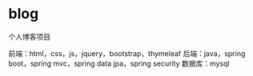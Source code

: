 # blog
个人博客项目

前端：html，css，js，jquery，bootstrap，thymeleaf
后端：java，spring boot，spring mvc，spring data jpa，spring security
数据库：mysql
